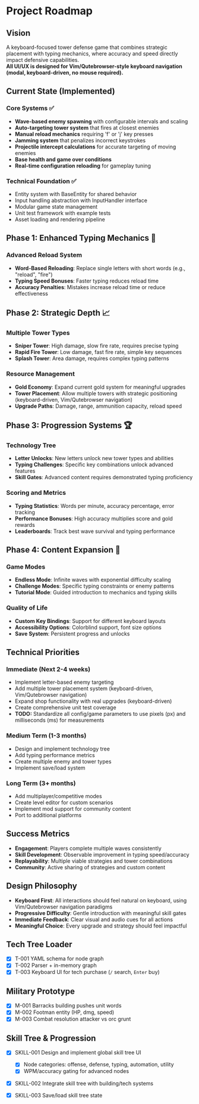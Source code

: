 # Project Roadmap

## Vision

A keyboard-focused tower defense game that combines strategic placement with typing mechanics, where accuracy and speed directly impact defensive capabilities.  
**All UI/UX is designed for Vim/Qutebrowser-style keyboard navigation (modal, keyboard-driven, no mouse required).**

## Current State (Implemented)

### Core Systems ✅

- **Wave-based enemy spawning** with configurable intervals and scaling
- **Auto-targeting tower system** that fires at closest enemies
- **Manual reload mechanics** requiring 'f' or 'j' key presses
- **Jamming system** that penalizes incorrect keystrokes
- **Projectile intercept calculations** for accurate targeting of moving enemies
- **Base health and game over conditions**
- **Real-time configuration reloading** for gameplay tuning

### Technical Foundation ✅

- Entity system with BaseEntity for shared behavior
- Input handling abstraction with InputHandler interface
- Modular game state management
- Unit test framework with example tests
- Asset loading and rendering pipeline

## Phase 1: Enhanced Typing Mechanics 🎯

### Advanced Reload System

- **Word-Based Reloading**: Replace single letters with short words (e.g., "reload", "fire")
- **Typing Speed Bonuses**: Faster typing reduces reload time
- **Accuracy Penalties**: Mistakes increase reload time or reduce effectiveness

## Phase 2: Strategic Depth 📈

### Multiple Tower Types

- **Sniper Tower**: High damage, slow fire rate, requires precise typing
- **Rapid Fire Tower**: Low damage, fast fire rate, simple key sequences
- **Splash Tower**: Area damage, requires complex typing patterns

### Resource Management

- **Gold Economy**: Expand current gold system for meaningful upgrades
- **Tower Placement**: Allow multiple towers with strategic positioning (keyboard-driven, Vim/Qutebrowser navigation)
- **Upgrade Paths**: Damage, range, ammunition capacity, reload speed

## Phase 3: Progression Systems 🏆

### Technology Tree

- **Letter Unlocks**: New letters unlock new tower types and abilities
- **Typing Challenges**: Specific key combinations unlock advanced features
- **Skill Gates**: Advanced content requires demonstrated typing proficiency

### Scoring and Metrics

- **Typing Statistics**: Words per minute, accuracy percentage, error tracking
- **Performance Bonuses**: High accuracy multiplies score and gold rewards
- **Leaderboards**: Track best wave survival and typing performance

## Phase 4: Content Expansion 🌟

### Game Modes

- **Endless Mode**: Infinite waves with exponential difficulty scaling
- **Challenge Modes**: Specific typing constraints or enemy patterns
- **Tutorial Mode**: Guided introduction to mechanics and typing skills

### Quality of Life

- **Custom Key Bindings**: Support for different keyboard layouts
- **Accessibility Options**: Colorblind support, font size options
- **Save System**: Persistent progress and unlocks

## Technical Priorities

### Immediate (Next 2-4 weeks)

- Implement letter-based enemy targeting
- Add multiple tower placement system (keyboard-driven, Vim/Qutebrowser navigation)
- Expand shop functionality with real upgrades (keyboard-driven)
- Create comprehensive unit test coverage
- **TODO:** Standardize all config/game parameters to use pixels (px) and milliseconds (ms) for measurements

### Medium Term (1-3 months)

- Design and implement technology tree
- Add typing performance metrics
- Create multiple enemy and tower types
- Implement save/load system

### Long Term (3+ months)

- Add multiplayer/competitive modes
- Create level editor for custom scenarios
- Implement mod support for community content
- Port to additional platforms

## Success Metrics

- **Engagement**: Players complete multiple waves consistently
- **Skill Development**: Observable improvement in typing speed/accuracy
- **Replayability**: Multiple viable strategies and tower combinations
- **Community**: Active sharing of strategies and custom content

## Design Philosophy

- **Keyboard First**: All interactions should feel natural on keyboard, using Vim/Qutebrowser navigation paradigms
- **Progressive Difficulty**: Gentle introduction with meaningful skill gates
- **Immediate Feedback**: Clear visual and audio cues for all actions
- **Meaningful Choice**: Every upgrade and strategy should feel impactful

## Tech Tree Loader
- [x] T-001 YAML schema for node graph
- [x] T-002 Parser + in-memory graph
- [x] T-003 Keyboard UI for tech purchase (`/` search, `Enter` buy)

## Military Prototype
- [x] M-001 Barracks building pushes unit words
- [x] M-002 Footman entity (HP, dmg, speed)
- [x] M-003 Combat resolution attacker vs orc grunt

## Skill Tree & Progression
- [x] SKILL-001 Design and implement global skill tree UI
  - [x] Node categories: offense, defense, typing, automation, utility
  - [x] WPM/accuracy gating for advanced nodes
- [x] SKILL-002 Integrate skill tree with building/tech systems
- [x] SKILL-003 Save/load skill tree state

